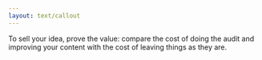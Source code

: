 ```yaml
---
layout: text/callout
---
```


To sell your idea, prove the value: compare the cost of doing the audit and improving your content with the cost of leaving things as they are.
